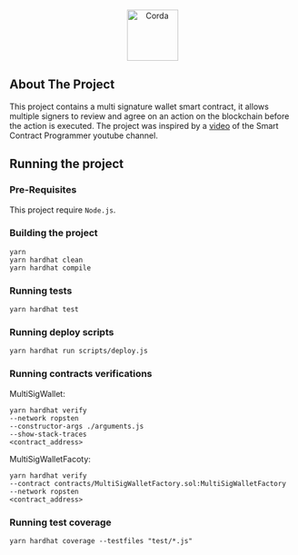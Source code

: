 <br />
<p align="center">
  <img src="https://duckduckgo.com/i/ddebb07e.png" alt="Corda" width="90">
</p>

## About The Project

This project contains a multi signature wallet smart contract, it allows multiple signers to review and agree on an action on the blockchain before the action is executed. The project was inspired by a [video](https://www.youtube.com/watch?v=8ja72g_Dac4) of the Smart Contract Programmer youtube channel.

## Running the project

### Pre-Requisites
This project require `Node.js`. 

### Building the project

```
yarn
yarn hardhat clean
yarn hardhat compile
```

### Running tests
```
yarn hardhat test
```

### Running deploy scripts
```
yarn hardhat run scripts/deploy.js
```

### Running contracts verifications

MultiSigWallet:

```
yarn hardhat verify 
--network ropsten 
--constructor-args ./arguments.js 
--show-stack-traces 
<contract_address>
```

MultiSigWalletFacoty:

```
yarn hardhat verify 
--contract contracts/MultiSigWalletFactory.sol:MultiSigWalletFactory 
--network ropsten 
<contract_address>
```

### Running test coverage
```
yarn hardhat coverage --testfiles "test/*.js" 
```
